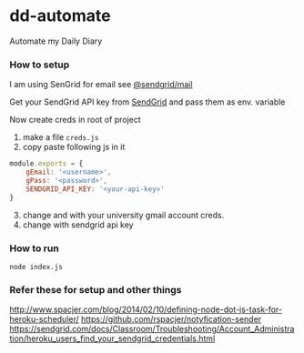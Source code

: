# dd-automate
Automate my Daily Diary

### How to setup

I am using SenGrid for email see [@sendgrid/mail](https://github.com/sendgrid/sendgrid-nodejs/tree/master/packages/mail)

Get your SendGrid API key from [SendGrid](https://app.sendgrid.com/settings/api_keys) and pass them as env. variable

Now create creds in root of project

1. make a file `creds.js`
2. copy paste following js in it
```js
module.exports = {
    gEmail: '<username>',
    gPass: '<password>',
    SENDGRID_API_KEY: '<your-api-key>'
}
```
3. change <username> and <password> with your university gmail account creds.
4. change <your-api-key> with sendgrid api key

### How to run
`node index.js`

### Refer these for setup and other things
http://www.spacjer.com/blog/2014/02/10/defining-node-dot-js-task-for-heroku-scheduler/
https://github.com/rspacjer/notyfication-sender
https://sendgrid.com/docs/Classroom/Troubleshooting/Account_Administration/heroku_users_find_your_sendgrid_credentials.html

